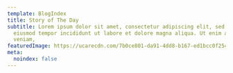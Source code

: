 ```yaml
---
template: BlogIndex
title: Story of The Day
subtitle: Lorem ipsum dolor sit amet, consectetur adipiscing elit, sed do
  eiusmod tempor incididunt ut labore et dolore magna aliqua. Ut enim ad minim
  veniam,
featuredImage: https://ucarecdn.com/7b0ce801-da91-4dd8-b167-ed1bcc0f254b/
meta:
  noindex: false
---
```

